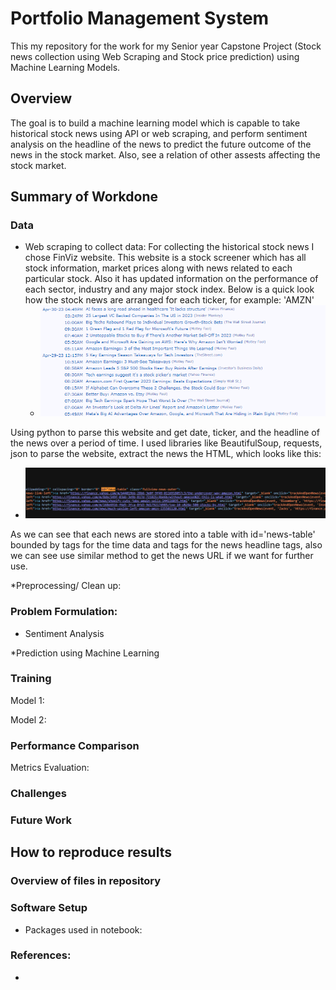 # Portfolio Management System

This my repository for the work for my Senior year Capstone Project (Stock news collection using Web Scraping and Stock price prediction) using Machine Learning Models.

## Overview
The goal is to build a machine learning model which is capable to take historical stock news using API or web scraping, and perform sentiment analysis on the headline of the news to predict the future outcome of the news in the stock market. Also, see a relation of other assests affecting the stock market.

## Summary of Workdone

### Data

* Web scraping to collect data:
For collecting the historical stock news I chose FinViz website. This website is a stock screener which has all stock information, market prices along with news related to each particular stock. Also it has updated information on the performance of each sector, industry and any major stock index. Below is a quick look how the stock news are arranged for each ticker, for example: 'AMZN'
   * ![pics](https://github.com/lasta11/DATA-CAPSTONE-PROJECT/blob/main/Example%20Images/Finviz%20News.png)

Using python to parse this website and get date, ticker, and the headline of the news over a period of time. I used libraries like BeautifulSoup, requests, json to parse the website, extract the news the HTML, which looks like this: 
  * ![pics](https://github.com/lasta11/DATA-CAPSTONE-PROJECT/blob/main/Example%20Images/HTML%20Scraping.png)
  
  As we can see that each news are stored into a table with id='news-table' bounded by <tr>tags for the time data and <a></a> tags for the news headline tags, also we can see use similar method to get the news URL if we want for further use.  

  
*Preprocessing/ Clean up:


### Problem Formulation:

* Sentiment Analysis

*Prediction using Machine Learning

### Training
Model 1:

Model 2:


### Performance Comparison
Metrics Evaluation:


### Challenges 

### Future Work


## How to reproduce results


### Overview of files in repository


### Software Setup
* Packages used in notebook: 


### References:
*


